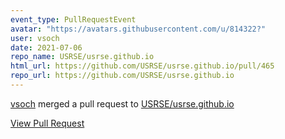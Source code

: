 ```yaml
---
event_type: PullRequestEvent
avatar: "https://avatars.githubusercontent.com/u/814322?"
user: vsoch
date: 2021-07-06
repo_name: USRSE/usrse.github.io
html_url: https://github.com/USRSE/usrse.github.io/pull/465
repo_url: https://github.com/USRSE/usrse.github.io
---
```


<a href='https://github.com/vsoch' target='_blank'>vsoch</a> merged a pull request to <a href='https://github.com/USRSE/usrse.github.io' target='_blank'>USRSE/usrse.github.io</a>

<a href='https://github.com/USRSE/usrse.github.io/pull/465' target='_blank'>View Pull Request</a>